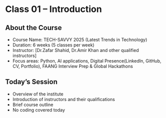 # Class 01 – Introduction

## About the Course
- Course Name: TECH-SAVVY 2025 (Latest Trends in Technology)
- Duration: 6 weeks (5 classes per week)
- Instructor: [Dr.Zafar Shahid, Dr.Amir Khan and other qualified instructors]
- Focus areas: Python, AI applications, Digital Presence(LinkedIn, GitHub, CV, Portfolio), FAANG Interview Prep & Global Hackathons

## Today’s Session
- Overview of the institute
- Introduction of instructors and their qualifications
- Brief course outline
- No coding covered today
